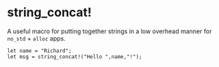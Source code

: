 # string_concat!

A useful macro for putting together strings in a low overhead manner for `no_std` + `alloc` apps.

```
let name = "Richard";
let msg = string_concat!("Hello ",name,"!");
```